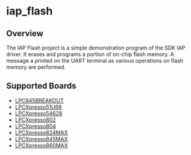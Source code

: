 # iap_flash

## Overview
The IAP Flash project is a simple demonstration program of the SDK IAP driver. It erases and programs 
a portion of on-chip flash memory. A message a printed on the UART terminal as various operations on 
flash memory are performed.

## Supported Boards
- [LPC845BREAKOUT](../../../_boards/lpc845breakout/driver_examples/iap/iap_flash/example_board_readme.md)
- [LPCXpresso51U68](../../../_boards/lpcxpresso51u68/driver_examples/iap/iap_flash/example_board_readme.md)
- [LPCXpresso54628](../../../_boards/lpcxpresso54628/driver_examples/iap/iap_flash/example_board_readme.md)
- [LPCXpresso802](../../../_boards/lpcxpresso802/driver_examples/iap/iap_flash/example_board_readme.md)
- [LPCXpresso804](../../../_boards/lpcxpresso804/driver_examples/iap/iap_flash/example_board_readme.md)
- [LPCXpresso824MAX](../../../_boards/lpcxpresso824max/driver_examples/iap/iap_flash/example_board_readme.md)
- [LPCXpresso845MAX](../../../_boards/lpcxpresso845max/driver_examples/iap/iap_flash/example_board_readme.md)
- [LPCXpresso860MAX](../../../_boards/lpcxpresso860max/driver_examples/iap/iap_flash/example_board_readme.md)

